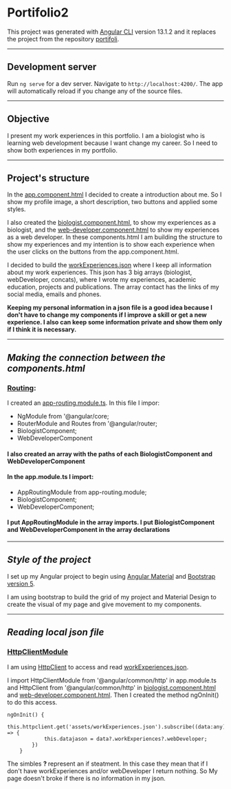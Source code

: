 # Portifolio2

This project was generated with [Angular CLI](https://github.com/angular/angular-cli) version 13.1.2 and it replaces the project from the repository [portifoli](https://github.com/BarbaraCristinaNunes/portfolio).

------
## Development server

Run `ng serve` for a dev server. Navigate to `http://localhost:4200/`. The app will automatically reload if you change any of the source files.

-----
## Objective

I present my work experiences in this portfolio. I am a biologist who is learning web development because I want change my career. So I need to show both experiences in my portfolio.

-------
## Project's structure

In the [app.component.html](https://github.com/BarbaraCristinaNunes/portifolio2/blob/master/src/app/app.component.html) I decided to create a introduction about me. So I show my profile image, a short description, two buttons and applied some styles.

I also created the [biologist.component.html](https://github.com/BarbaraCristinaNunes/portifolio2/tree/master/src/app/pages/biologist), to show my experiences as a biologist, and the [web-developer.component.html](https://github.com/BarbaraCristinaNunes/portifolio2/tree/master/src/app/pages/webDeveloper) to show my experiences as a web developer. In these components.html I am building the structure to show my experiences and my intention is to show each experience when the user clicks on the buttons from the app.component.html.

I decided to build the [workExperiences.json](https://github.com/BarbaraCristinaNunes/portifolio2/blob/master/src/assets/workExperiences.json) where I keep all information about my work experiences. This json has 3 big arrays (biologist, webDeveloper, concats), where I wrote my experiences, academic education, projects and publications. The array contact has the links of my social media, emails and phones.

<b> Keeping my personal information in a json file is a good idea because I don't have to change my components if I improve a skill or get a new experience. I also can keep some information private and show them only if I think it is necessary.</b>

---------------------------
## <i> Making the connection between the components.html </i>

### [Routing](https://angular.io/tutorial/toh-pt5): 

I created an [app-routing.module.ts](https://github.com/BarbaraCristinaNunes/portifolio2/blob/master/src/app/app-routing.module.ts). In this file I impor:
 * NgModule from '@angular/core; 
 * RouterModule and Routes from '@angular/router; 
 * BiologistComponent;
 * WebDeveloperComponent

#### I also created an array with the paths of each BiologistComponent and WebDeveloperComponent

#### In the app.module.ts I import:
* AppRoutingModule from app-routing.module;
* BiologistComponent;
* WebDeveloperComponent;
#### I put AppRoutingModule in the array imports. I put BiologistComponent and  WebDeveloperComponent in the array declarations
--------------

## <i> Style of the project </i>
I set up my Angular project to begin using [Angular Material](https://material.angular.io/) and [Bootstrap version 5](https://getbootstrap.com/docs/5.0/getting-started/introduction/).

I am using bootstrap to build the grid of my project and Material Design to create the visual of my page and give movement to my components.

--------
## <i> Reading local json file </i>

### [HttpClientModule](https://angular.io/api/common/http/HttpClientModule)
I am using [HttpClient](https://angular.io/api/common/http/HttpClient) to access and read [workExperiences.json](https://github.com/BarbaraCristinaNunes/portifolio2/blob/master/src/assets/workExperiences.json). 

I import HttpClientModule from '@angular/common/http' in app.module.ts and HttpClient from '@angular/common/http' in  [biologist.component.html](https://github.com/BarbaraCristinaNunes/portifolio2/tree/master/src/app/pages/biologist) and [web-developer.component.html](https://github.com/BarbaraCristinaNunes/portifolio2/tree/master/src/app/pages/webDeveloper). Then I created the method ngOnInit() to do this access.


```
ngOnInit() { 
        this.httpclient.get('assets/workExperiences.json').subscribe((data:any) => {
            this.datajason = data?.workExperiences?.webDeveloper;
        })
    }
```

The simbles <b> ? </b> represent an if steatment. In this case they mean that if I don't have workExperiences and/or webDeveloper I return nothing. So My page doesn't broke if there is no information in my json.